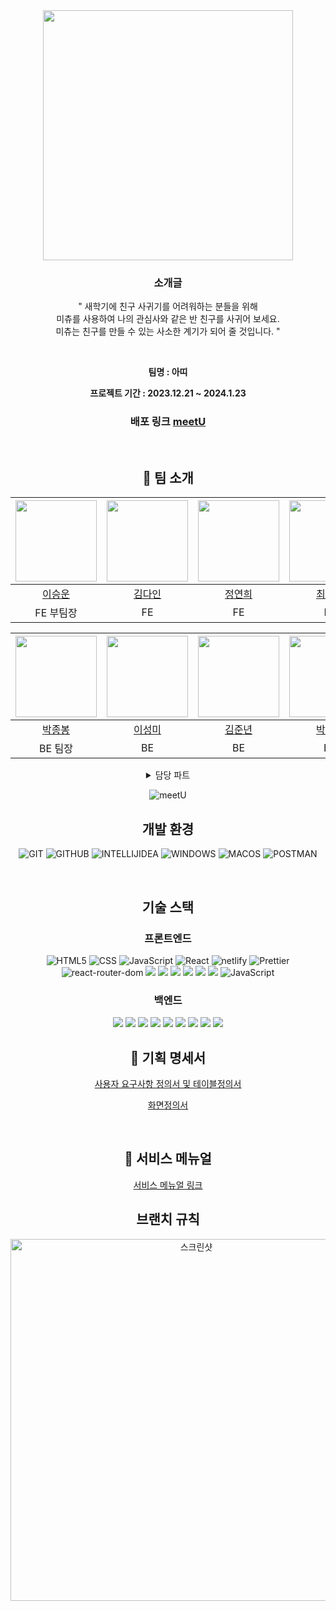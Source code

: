 <div align="center">

<img width="1082" alt="">


<img src="https://github.com/codestates-seb/abc02_001/assets/89781834/e2039718-4898-43de-9c26-0e4a19c30efc" width="400px" />


### 소개글
" 새학기에 친구 사귀기를 어려워하는 분들을 위해 <br />
미츄를 사용하여 나의 관심사와 같은 반 친구를 사귀어 보세요. <br />
미츄는 친구를 만들 수 있는 사소한 계기가 되어 줄 것입니다. "

<br />

**팀명 : 아띠**
  
**프로젝트 기간 : 2023.12.21 ~ 2024.1.23**   


  ### 배포 링크 <a href="https://aeng0908.github.io/introduction">meetU</a>
<br />

  
## 👥 팀 소개

  |<img src="https://github.com/codestates-seb/abc02_001/assets/89781834/5bc86099-5348-4451-8ddc-c58a05d683a0" width="130px" />|<img src="https://github.com/codestates-seb/abc02_001/assets/89781834/9e479ca8-ee30-4c46-9bab-bc6c61fad811" width="130px" />|<img src="https://github.com/codestates-seb/abc02_001/assets/89781834/251fb669-2e03-4e04-8754-400480f69deb " width="130px" />|<img src="https://github.com/codestates-seb/abc02_001/assets/89781834/67692a3d-5ea2-415c-83e0-36a19eb4c804" width="130px" />
|:---:|:---:|:---:|:---:|
|[이승운](https://github.com/chefnoel)|[김다인](https://github.com/kimInDa)|[정연희](https://github.com/Aeng0908)|[최지현](https://github.com/Hyeon82)|
|FE 부팀장|FE|FE|FE|

 |<img src="" width="130px" />|<img src="https://github.com/codestates-seb/abc02_001/assets/89781834/ee00ec7a-b594-4da2-95c9-09be06a265f3" width="130px" />|<img src="https://github.com/codestates-seb/abc02_001/assets/89781834/c149de39-0434-411d-bce2-da7791e071a0" width="130px" />|<img src="https://github.com/codestates-seb/abc02_001/assets/41185705/fc728b49-38d7-4e8a-bd0e-5c4a2ffa0742" width="130px" />|<img src="https://github.com/codestates-seb/abc02_001/assets/89781834/519b178a-6308-48c4-ba7c-be3d94c4e8d3" width="130px" />
|:---:|:---:|:---:|:---:|:---:|
|[박종봉](https://github.com/parallel45)|[이성미](https://github.com/wnelwldh)|[김준년](https://github.com/Brilmin)|[박해빈](https://github.com/haebinPark)|[김다소미](https://github.com/beeekim)|
|BE 팀장|BE|BE|BE|BE|BE|

<details>
  <summary>담당 파트</summary>
  <div markdown="1">
    
<br />

  **이승운**
  - 

  - FE 팀장
  - 파비콘 디자인 및 제작
  - 메인 로고 디자인 및 제작
    
  **김다인**
  - 
  
  - 서비스 소개, 회원가입, 로그인, 마이페이지, 회원정보수정 페이지 디자인 & Framer 시안 제작
  - 포켓베이스 DB 구성
  - 공통 컴포넌트 마크업, CSS, 기능 구현 (반응형 헤더, 네비게이션, 푸터, 토스트 알림(react-toastify), 로딩 스피너(react-modal))
  - 페이지 라우터 구현(react-router)
  - 서비스 소개 페이지 마크업, CSS 구현
  - 회원가입 페이지 마크업, CSS, 기능 구현
  - 로그인 페이지 마크업, CSS, 기능 구현
  - 마이페이지 마크업, CSS, 기능 구현
  - 회원정보 수정 페이지 마크업, CSS 구현
    
  **정연희**
  -
  
 - 방명록, 반(BAND), 쪽지함 페이지 디자인 & Figma 시안 제작
 - 포켓베이스 DB 구성
 - 앱 소개 이미지 제작
 - 공통 컴포넌트 마크업, CSS 구현(버튼 컴포넌트(styled-component))
 - 방명록 페이지 마크업, CSS, 기능 구현
 - 반(BAND)페이지 마크업, CSS, 기능 구현
 - 서비스 소개 페이지 마크업, CSS, 기능 구현
 - 쪽지함 페이지 마크업, CSS 구현


    
  **박종봉**
  -
  
  - 반(BAND)생성 신청, 반 조회 기능, 반 삭제 기능 구현
    
  **이성미**
  -
  
  - ERD 작성
  - 방명록 기능 구현
  - 회원관련 기능(controller, repository, entity) 구현
  - 공통 기능 구현(GlobalExceptionAdvice, responseDTO 등)
  - CSR 방식 로그인 구현
  - 연관 관계 매핑 및 편의 메서드 작성
  - 전체 기능 통합 테스트 (Postman)
  - 오류 코드 수정과 리펙토링
  - Git Hub 관리
    
  **김준년**
  -
  
  - 닉네임 배경색 DB저장 및 저장된 색상 목록 조회
  - 닉네임 배경색 저장,조회 단위 테스트(Postmen)
  - AWS를 활용한 배포환경 및 구축(EC2,RDS)

  **박해빈**
  -
  
  - 공통 기능 구현
  - 오류 코드 수정 및 리펙토링
  - API 문서 작성
  - 테이블 명세서 작성
  - 사용자 요구사항 정의서 작성
  - Notion 작성 및 관리
  - 프로젝트 일정 조율 및 관리

  **김다소미**
  - 

</div>
</details>

![meetU](https://github.com/codestates-seb/abc02_001/assets/41185705/2f2689af-a15b-4797-9bd1-8a25c584d313)
##  개발 환경
![GIT](https://img.shields.io/badge/GIT-%23E34F26.svg?style=for-the-badge&logo=GIT&logoColor=white)
![GITHUB](https://img.shields.io/badge/GITHUB-%2320232a.svg?style=for-the-badge&logo=GITHUB&logoColor=%2361DAFB)
![INTELLIJIDEA](https://img.shields.io/badge/INTELLIJIDEA-%231572B6.svg?style=for-the-badge&logo=INTELLIJIDEA&logoColor=white)
![WINDOWS](https://img.shields.io/badge/WINDOWS-%23007ACC.svg?style=for-the-badge&logo=WINDOWS&logoColor=white)
![MACOS](https://img.shields.io/badge/MACOS-%2320232a.svg?style=for-the-badge&logo=MACOS&logoColor=%2361DAFB)
![POSTMAN](https://img.shields.io/badge/POSTMAN-%23E34F26.svg?style=for-the-badge&logo=POSTMAN&logoColor=white)

</br>

##  기술 스택

### 프론트엔드
  ![HTML5](https://img.shields.io/badge/html5-%23E34F26.svg?style=for-the-badge&logo=html5&logoColor=white)
  ![CSS](https://img.shields.io/badge/css-%231572B6.svg?style=for-the-badge&logo=css&logoColor=white)
  ![JavaScript](https://img.shields.io/badge/JavaScript-%23007ACC.svg?style=for-the-badge&logo=JavaScript&logoColor=white)
  ![React](https://img.shields.io/badge/react-%2320232a.svg?style=for-the-badge&logo=react&logoColor=%2361DAFB)
  ![netlify](https://img.shields.io/badge/redux-%23593d88.svg?style=for-the-badge&logo=netlify&logoColor=white)
  ![Prettier](https://img.shields.io/badge/styled--components-DB7093?style=for-the-badge&logo=Prettier&logoColor=white)
  ![react-router-dom](https://img.shields.io/badge/react-router-CA4245?style=for-the-badge&logo=react-router&logoColor=white)
  <img src="https://img.shields.io/badge/react-toastify-FF9900?style=for-the-badge&logo=react-toastify&logoColor=white">
  <img src="https://img.shields.io/badge/react-modal-527FFF?style=for-the-badge&logo=react-modal&logoColor=white">
  <img src="https://img.shields.io/badge/react-responsive-527FFF?style=for-the-badge&logo=react-responsive&logoColor=white">
  <img src="https://img.shields.io/badge/pocketbase-4479A1?style=for-the-badge&logo=pocketbase&logoColor=white">
  <img src="https://img.shields.io/badge/ESLint-5A29E4?style=for-the-badge&logo=ESLint&logoColor=white">
  <img src="https://img.shields.io/badge/creat-react-5A29E4?style=for-the-badge&logo=creat-react&logoColor=white">
   ![JavaScript](https://img.shields.io/badge/styled-components-%23007ACC.svg?style=for-the-badge&logo=styled-components&logoColor=white)
</br>
   
   ###  백엔드

  <img src="https://img.shields.io/badge/spring security-6DB33F?style=for-the-badge&logo=spring security&logoColor=white">
  <img src="https://img.shields.io/badge/spring boot-6DB33F?style=for-the-badge&logo=spring boot&logoColor=white">
  <img src="https://img.shields.io/badge/mySQL-4479A1?style=for-the-badge&logo=mySQL&logoColor=white">
  <img src="https://img.shields.io/badge/JAVA-5A29E4?style=for-the-badge&logo=JAVA&logoColor=white">
  <img src="https://img.shields.io/badge/GRADLE-569A31?style=for-the-badge&logo=gradle&logoColor=white">
  <img src="https://img.shields.io/badge/Amazon EC2-FF9900?style=for-the-badge&logo=Amazon EC2&logoColor=white">
  <img src="https://img.shields.io/badge/amazonrds-527FFF?style=for-the-badge&logo=amazonrds&logoColor=white">
  <img src="https://img.shields.io/badge/amazonaws-527FFF?style=for-the-badge&logo=amazonaws&logoColor=white">
  <img src="https://img.shields.io/badge/JWT-4479A1?style=for-the-badge&logo=jwt&logoColor=white">
  
</br>
  
  
   
  

    
  ## 📒 기획 명세서
<a href="https://docs.google.com/spreadsheets/d/1L4wACPQCKQ7hr-v-saBtJC0c9OAXE6tAE3GvGZy0RnM/edit#gid=461303735" target="_blank">사용자 요구사항 정의서 및 테이블정의서</a>  

<a href="https://docs.google.com/presentation/d/1kQ7nEFaEMkEkPnIlwcOXH-kEH2KPIL78p8azkLdtWC0/edit#slide=id.g2ab847394c7_0_53" target="_blank">화면정의서</a> 

<br />
  
  ## 📗 서비스 메뉴얼
 
  <a href="">서비스 메뉴얼 링크</a> 
   
  ## 브랜치 규칙
<img width="579" alt="스크린샷" src="https://postfiles.pstatic.net/MjAyNDAxMjJfMTkz/MDAxNzA1OTEwNzI1NDk2.6YsafjGcwBT6A-pYbiLgT3e85GmOhUySGy7dDntHNpwg.1IiOdZDjgG7OOAl_CThqCwNiqxATRh13D-7ll3Ri2bkg.JPEG.guang90/pppw.JPG?type=w966">

